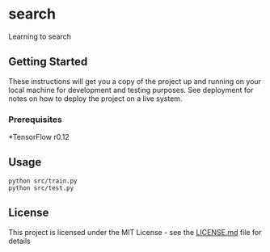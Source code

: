 # search

Learning to search

## Getting Started

These instructions will get you a copy of the project up and running on your local machine for development and testing purposes. See deployment for notes on how to deploy the project on a live system.

### Prerequisites

*TensorFlow r0.12

## Usage

```
python src/train.py
python src/test.py
```

## License

This project is licensed under the MIT License - see the [LICENSE.md](LICENSE.md) file for details